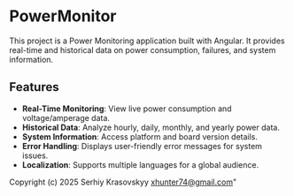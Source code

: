 # PowerMonitor

This project is a Power Monitoring application built with Angular. It provides real-time and historical data on power consumption, failures, and system information.

## Features

- **Real-Time Monitoring**: View live power consumption and voltage/amperage data.
- **Historical Data**: Analyze hourly, daily, monthly, and yearly power data.
- **System Information**: Access platform and board version details.
- **Error Handling**: Displays user-friendly error messages for system issues.
- **Localization**: Supports multiple languages for a global audience.

Copyright (c) 2025 Serhiy Krasovskyy xhunter74@gmail.com"